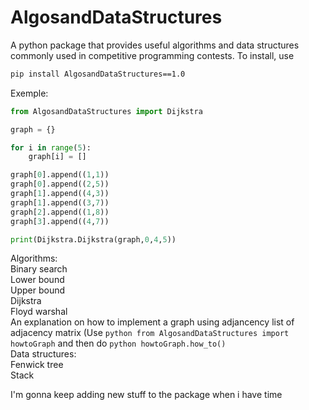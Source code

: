 # AlgosandDataStructures
A python package that provides useful algorithms and data structures commonly used in competitive programming contests.
 To install, use 
```bash
pip install AlgosandDataStructures==1.0
```

Exemple:
```python
from AlgosandDataStructures import Dijkstra

graph = {}

for i in range(5):
    graph[i] = []

graph[0].append((1,1))
graph[0].append((2,5))
graph[1].append((4,3))
graph[1].append((3,7))
graph[2].append((1,8))
graph[3].append((4,7))

print(Dijkstra.Dijkstra(graph,0,4,5))
```

Algorithms: <br />
Binary search <br />
Lower bound <br />
Upper bound <br />
Dijkstra <br />
Floyd warshal <br />
An explanation on how to implement a graph using adjancency list of adjacency matrix (Use ```python from AlgosandDataStructures import howtoGraph``` and then do ```python howtoGraph.how_to()``` <br />
Data structures: <br />
Fenwick tree <br />
Stack <br />

I'm gonna keep adding new stuff to the package when i have time
